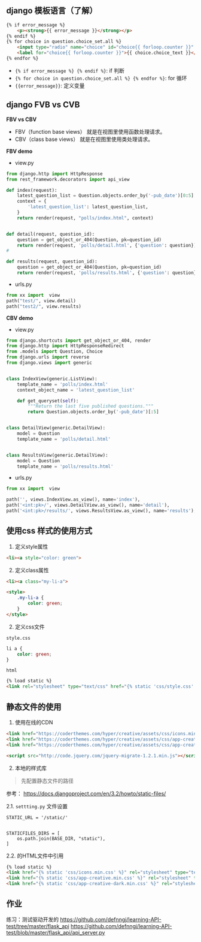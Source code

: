 ## django 模板语言（了解）

```html
{% if error_message %}
    <p><strong>{{ error_message }}</strong></p>
{% endif %}
{% for choice in question.choice_set.all %}
    <input type="radio" name="choice" id="choice{{ forloop.counter }}" value="{{ choice.id }}">
    <label for="choice{{ forloop.counter }}">{{ choice.choice_text }}</label><br>
{% endfor %}
```

* `{% if error_message %} {% endif %}`: if 判断
* `{% for choice in question.choice_set.all %} {% endfor %}`: for 循环
* `{{error_message}}`: 定义变量


## django FVB vs CVB

__FBV vs CBV__

* FBV（function base views） 就是在视图里使用函数处理请求。
* CBV（class base views） 就是在视图里使用类处理请求。

__FBV demo__

* view.py

```py
from django.http import HttpResponse
from rest_framework.decorators import api_view

def index(request):
    latest_question_list = Question.objects.order_by('-pub_date')[0:5]
    context = {
        'latest_question_list': latest_question_list,
    }
    return render(request, "polls/index.html", context)


def detail(request, question_id):
    question = get_object_or_404(Question, pk=question_id)
    return render(request, 'polls/detail.html', {'question': question})
#

def results(request, question_id):
    question = get_object_or_404(Question, pk=question_id)
    return render(request, 'polls/results.html', {'question': question})

```

* urls.py

```py
from xx import  view
path("test/", view.detail)
path("test2/", view.results)
```

__CBV demo__

* view.py

```py
from django.shortcuts import get_object_or_404, render
from django.http import HttpResponseRedirect
from .models import Question, Choice
from django.urls import reverse
from django.views import generic


class IndexView(generic.ListView):
    template_name = 'polls/index.html'
    context_object_name = 'latest_question_list'

    def get_queryset(self):
        """Return the last five published questions."""
        return Question.objects.order_by('-pub_date')[:5]


class DetailView(generic.DetailView):
    model = Question
    template_name = 'polls/detail.html'


class ResultsView(generic.DetailView):
    model = Question
    template_name = 'polls/results.html'

```

* urls.py

```py
from xx import  view

path('', views.IndexView.as_view(), name='index'),
path('<int:pk>/', views.DetailView.as_view(), name='detail'),
path('<int:pk>/results/', views.ResultsView.as_view(), name='results'),
```

## 使用css 样式的使用方式

1. 定义style属性
```html
<li><a style="color: green">
```

2. 定义class属性

```html
<li><a class="my-li-a">

<style>
    .my-li-a {
        color: green;
    }
</style>
```

2. 定义css文件

`style.css`

```css
li a {
    color: green;
}
```

`html`
```html
{% load static %}
<link rel="stylesheet" type="text/css" href="{% static 'css/style.css' %}">

```

## 静态文件的使用

1. 使用在线的CDN

```html
<link href="https://coderthemes.com/hyper/creative/assets/css/icons.min.css" rel="stylesheet" type="text/css" />
<link href="https://coderthemes.com/hyper/creative/assets/css/app-creative.min.css" rel="stylesheet" type="text/css" id="light-style" />
<link href="https://coderthemes.com/hyper/creative/assets/css/app-creative-dark.min.css" rel="stylesheet" type="text/css" id="dark-style" />

<script src="http://code.jquery.com/jquery-migrate-1.2.1.min.js"></script>

```

2. 本地的样式库

> 先配置静态文件的路径

参考： https://docs.djangoproject.com/en/3.2/howto/static-files/

2.1. `settting.py` 文件设置

```
STATIC_URL = '/static/'


STATICFILES_DIRS = [
    os.path.join(BASE_DIR, "static"),
]
```

2.2. 的HTML文件中引用

```html
{% load static %}
<link href="{% static 'css/icons.min.css' %}" rel="stylesheet" type="text/css" />
<link href="{% static 'css/app-creative.min.css' %}" rel="stylesheet" type="text/css" id="light-style" />
<link href="{% static 'css/app-creative-dark.min.css' %}" rel="stylesheet" type="text/css" id="dark-style" />
```

## 作业

练习：测试驱动开发的
https://github.com/defnngj/learning-API-test/tree/master/flask_api
https://github.com/defnngj/learning-API-test/blob/master/flask_api/api_server.py

